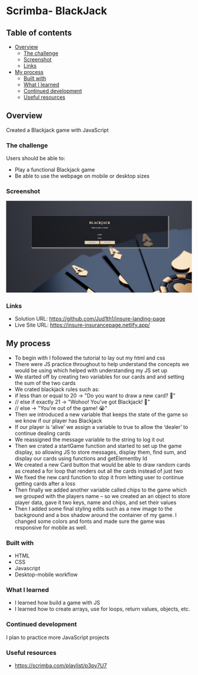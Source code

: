 # Scrimba- BlackJack


## Table of contents

- [Overview](#overview)
  - [The challenge](#the-challenge)
  - [Screenshot](#screenshot)
  - [Links](#links)
- [My process](#my-process)
  - [Built with](#built-with)
  - [What I learned](#what-i-learned)
  - [Continued development](#continued-development)
  - [Useful resources](#useful-resources)


## Overview
Created a Blackjack game with JavaScript

### The challenge

Users should be able to:

- Play a functional Blackjack game 
- Be able to use the webpage on mobile or desktop sizes

### Screenshot

![](./Screenshot.png)


### Links

- Solution URL: https://github.com/Jud1th1/insure-landing-page
- Live Site URL: https://insure-insurancepage.netlify.app/

## My process
-	To begin with I followed the tutorial to lay out my html and css
-	There were JS practice throughout to help understand the concepts we would be using which helped with understanding my JS set up
-	We started off by creating two variables for our cards and and setting the sum of the two cards
-	We crated blackjack rules such as:
-	if less than or equal to 20 -> "Do you want to draw a new card? 🙂"
-	// else if exactly 21 -> "Wohoo! You've got Blackjack! 🥳"
-	// else -> "You're out of the game! 😭"
-	Then we introduced a new variable that keeps the state of the game so we know if our player has Blackjack 
-	If our player is ‘alive’ we assign a variable to true to allow the ‘dealer’ to continue dealing cards
-	We reassigned the message variable to the string to log it out
-	Then we crated a startGame function and started to set up the game display, so allowing JS to store messages, display them, find sum, and display our cards using functions and getElementby Id
-	We created a new Card button that would be able to draw random cards as created a for loop that renders out all the cards instead of just two 
-	We fixed the new card function to stop it from letting user to continue getting cards after a loss
-	Then finally we added another variable called chips to the game which we grouped with the players name – so we created an an object to store player data, gave it two keys, name and chips, and set their values
-	Then I added some final styling edits such as a new image to the background and a box shadow around the container of my game. I changed some colors and fonts and made sure the game was responsive for mobile as well. 



### Built with

- HTML
- CSS
- Javascript
- Desktop-mobile workflow


### What I learned

-	I learned how build a game with JS
-   I learned how to create arrays, use for loops, return values, objects, etc. 



### Continued development

I plan to practice more JavaScript projects 


### Useful resources

- https://scrimba.com/playlist/p3py7U7

